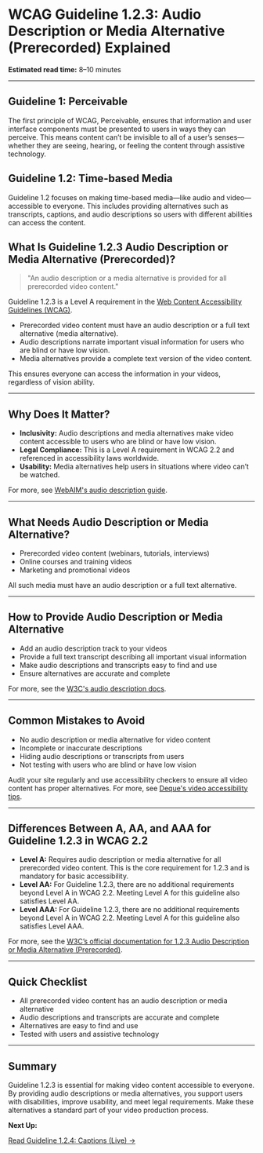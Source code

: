 <!--
title: WCAG Guideline 1.2.3 - Audio Description or Media Alternative (Prerecorded) Explained
series: Making the Web Accessible for All
description: A practical guide to WCAG Guideline 1.2.3 (Audio Description or Media Alternative, Prerecorded)—what it means, why it matters, and how to make video content accessible for users who are blind or have low vision.
keywords: wcag 1.2.3, audio description, media alternative, accessibility, video accessibility, web standards, digital inclusion
image: WCAG-Series-1.2.3.png
imageAlt: Blue text on yellow background saying, "AccessiTech Blog, Audio Description or Media Alternative (Prerecorded), Web Content Accessibiilty Guiedlines (WCAG) 1.2.3 Explained"
status: published
date: 2025-07-01
-->

# **WCAG Guideline 1.2.3: Audio Description or Media Alternative (Prerecorded) Explained**

**Estimated read time:** 8–10 minutes

---

## **Guideline 1: Perceivable**

The first principle of WCAG, Perceivable, ensures that information and user interface components must be presented to users in ways they can perceive. This means content can’t be invisible to all of a user’s senses—whether they are seeing, hearing, or feeling the content through assistive technology.

## **Guideline 1.2: Time-based Media**

Guideline 1.2 focuses on making time-based media—like audio and video—accessible to everyone. This includes providing alternatives such as transcripts, captions, and audio descriptions so users with different abilities can access the content.

## **What Is Guideline 1.2.3 Audio Description or Media Alternative (Prerecorded)?**

<!-- [Illustration: Video player with audio description and transcript overlay] -->

> "An audio description or a media alternative is provided for all prerecorded video content."

Guideline 1.2.3 is a Level A requirement in the [Web Content Accessibility Guidelines (WCAG)](https://www.w3.org/WAI/WCAG22/quickref/#audio-description-or-media-alternative-prerecorded).

- Prerecorded video content must have an audio description or a full text alternative (media alternative).
- Audio descriptions narrate important visual information for users who are blind or have low vision.
- Media alternatives provide a complete text version of the video content.

This ensures everyone can access the information in your videos, regardless of vision ability.

---

## **Why Does It Matter?**

<!-- [Infographic: Video player, audio description icon, transcript] -->

- **Inclusivity:** Audio descriptions and media alternatives make video content accessible to users who are blind or have low vision.
- **Legal Compliance:** This is a Level A requirement in WCAG 2.2 and referenced in accessibility laws worldwide.
- **Usability:** Media alternatives help users in situations where video can’t be watched.

For more, see [WebAIM's audio description guide](https://webaim.org/techniques/captions/#descriptions).

---

## **What Needs Audio Description or Media Alternative?**

<!-- [Grid: Video player, online course, animation, all with audio description/transcript icons] -->

- Prerecorded video content (webinars, tutorials, interviews)
- Online courses and training videos
- Marketing and promotional videos

All such media must have an audio description or a full text alternative.

---

## **How to Provide Audio Description or Media Alternative**

<!-- [Side-by-side: Video with audio description, video with transcript]
[Example: Video player with audio description track enabled] -->

- Add an audio description track to your videos
- Provide a full text transcript describing all important visual information
- Make audio descriptions and transcripts easy to find and use
- Ensure alternatives are accurate and complete

For more, see the [W3C's audio description docs](https://www.w3.org/WAI/WCAG22/Understanding/audio-description-or-media-alternative-prerecorded.html).

---

## **Common Mistakes to Avoid**

<!-- [Do/Don't graphic: Left side with audio description/transcript, right side with missing alternatives] -->

- No audio description or media alternative for video content
- Incomplete or inaccurate descriptions
- Hiding audio descriptions or transcripts from users
- Not testing with users who are blind or have low vision

Audit your site regularly and use accessibility checkers to ensure all video content has proper alternatives. For more, see [Deque's video accessibility tips](https://www.deque.com/blog/video-accessibility-tips/).

---

## **Differences Between A, AA, and AAA for Guideline 1.2.3 in WCAG 2.2**

<!-- [Infographic: Three columns labeled A, AA, AAA with example requirements for each] -->

- **Level A:** Requires audio description or media alternative for all prerecorded video content. This is the core requirement for 1.2.3 and is mandatory for basic accessibility.
- **Level AA:** For Guideline 1.2.3, there are no additional requirements beyond Level A in WCAG 2.2. Meeting Level A for this guideline also satisfies Level AA.
- **Level AAA:** For Guideline 1.2.3, there are no additional requirements beyond Level A in WCAG 2.2. Meeting Level A for this guideline also satisfies Level AAA.

For more, see the [W3C’s official documentation for 1.2.3 Audio Description or Media Alternative (Prerecorded)](https://www.w3.org/WAI/WCAG22/Understanding/audio-description-or-media-alternative-prerecorded.html).

---

## **Quick Checklist**

<!-- [Checklist graphic: Icons for each item (video, audio description, transcript, etc.)] -->

- All prerecorded video content has an audio description or media alternative
- Audio descriptions and transcripts are accurate and complete
- Alternatives are easy to find and use
- Tested with users and assistive technology

---

## **Summary**

<!-- [Illustration: User listening to an audio description while watching a video] -->

Guideline 1.2.3 is essential for making video content accessible to everyone. By providing audio descriptions or media alternatives, you support users with disabilities, improve usability, and meet legal requirements. Make these alternatives a standard part of your video production process.

**Next Up:**

[Read Guideline 1.2.4: Captions (Live) →](WCAG-Guideline-1-2-4-Captions-Live-Explained)
